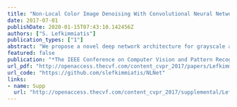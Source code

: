 ```yaml
---
title: "Non-Local Color Image Denoising With Convolutional Neural Networks"
date: 2017-07-01
publishDate: 2020-01-15T07:43:10.142456Z
authors: ["S. Lefkimmiatis"]
publication_types: ["1"]
abstract: "We propose a novel deep network architecture for grayscale and color image denoising that is based on a non-local image model. Our motivation for the overall design of the proposed network stems from variational methods that exploit the inherent non-local self-similarity property of natural images. We build on this concept and introduce deep networks that perform non-local processing and at the same time they significantly benefit from discriminative learning. Experiments on the Berkeley segmentation dataset, comparing several state-of-the-art methods, show that the proposed non-local models achieve the best reported denoising performance both for grayscale and color images for all the tested noise levels. It is also worth noting that this increase in performance comes at no extra cost on the capacity of the network compared to existing alternative deep network architectures. In addition, we highlight a direct link of the proposed non-local models to convolutional neural networks. This connection is of significant importance since it allows our models to take full advantage of the latest advances on GPU computing in deep learning and makes them amenable to efficient implementations through their inherent parallelism."
featured: false
publication: "*The IEEE Conference on Computer Vision and Pattern Recognition (CVPR)*"
url_pdf: "http://openaccess.thecvf.com/content_cvpr_2017/papers/Lefkimmiatis_Non-Local_Color_Image_CVPR_2017_paper.pdf"
url_code: "https://github.com/slefkimmiatis/NLNet"
links:
- name: Supp
  url: "http://openaccess.thecvf.com/content_cvpr_2017/supplemental/Lefkimmiatis_Non-Local_Color_Image_2017_CVPR_supplemental.pdf"
---
```


